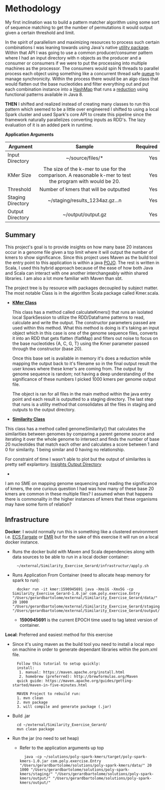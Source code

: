 # Methodology 

My first inclination was to build a pattern matcher algorithm using some sort of sequence matching to get the number of permutations it would output given a certain threshold and limit. 

In the spirit of parallelism and maximizing resources to process such certain combinations I was leaning towards using Java's native [utility package](https://docs.oracle.com/javase/8/docs/api/java/util/package-summary.html). Within that API I was going to use a common producer/consumer pattern where I had an input directory with n objects as the producer and a consumer or consumers if we were to put the processing into multiple machines as the processor. The consumers would spin N threads to parallel process each object using something like a concurrent thread safe [queue](https://docs.oracle.com/javase/8/docs/api/java/util/concurrent/ConcurrentLinkedDeque.html) to manage synchronicity. Within the process there would be an algo class that would flatten out the base nucleotides and filter everything out and put each combination instance into a [HashMap](https://docs.oracle.com/javase/8/docs/api/java/util/HashMap.html) that runs a [reduction](https://docs.oracle.com/javase/tutorial/collections/streams/reduction.html) using functional patterns available in Java 8.

**THEN** I shifted and realized instead of creating many classes to run this pattern which seemed to be a little over engineered I shifted to using a local Spark cluster and used Spark's core API to create this pipeline since the framework naturally parallelizes converting inputs as RDD's. The lazy evaluation of it is an added perk in runtime.

**Application Arguments**

| Argument        | Sample           | Required  |
| ------------- |:-------------:| -----:|
| Input Directory | ~/source/files/* | Yes  |
| KMer Size | The size of the k-mer to use for the comparison. A reasonable k-mer to test the program with would be 20. | Yes  |
| Threshold | Number of kmers that will be outputted| Yes  |
| Staging Directory | ~/staging/results_1234az.gz...n | Yes  |
| Output Directory | ~/output/output.gz | Yes  |


Summary
- 
This project's goal is to provide insights on how many base 20 instances occur in a genome file given a top limit where it will output the number of kmers to show significance. Since this project uses Maven as the build tool the entry point to this application is within a java [POJO](https://github.com/polyglotDataNerd/Similarity_Exercise_Gerard/blob/master/src/main/java/com/poly/exercise/Entry.java). The rest is written in Scala, I used this hybrid approach because of the ease of how both Java and Scala can interact with one another interchangeably within shared libraries. I am also a lot more familiar with Maven than sbt. 

The project tree is by resource with packages decoupled by subject matter. The most notable Class is in the algorithm Scala package called Kmer.scala.

   - [**KMer Class**](https://github.com/polyglotDataNerd/Similarity_Exercise_Gerard/blob/master/src/main/scala/com/poly/spark/algorithm/Kmer.scala)
       
       This class has a method called calculateKmers() that runs an isolated local SparkSession to utilize the RDD/Dataframe patterns to read, calculate and write the output. The constructor parameters passed are used within this method. What this method is doing is it's taking an input object which in this case is one of the genome sequence files, converts it into an RDD that gets flatten (flatMap) and filters out noise to focus on the base nucleotides {A, C, G, T} using the Kmer parameter passed through the constructor (base 20).  
       
       Once this base set is available in memory it's does a reduction while mapping the output back to it's filename so in the final output result the user knows where these kmer's are coming from. The output by genome sequence is random; not having a deep understanding of the significance of these numbers I picked 1000 kmers per genome output file. 
       
       The object is ran for all files in the main method within the java entry point and each result is outputted to a staging directory. The last step that runs is a utility method that consolidates all the files in staging and outputs to the output directory. 
         
   - [**Similarity Class**](https://github.com/KariusDx/Similarity_Exercise_Gerard/tree/master/src/main/scala/com/poly/spark/algorithm/Similarity.scala)
   
   This class has a method called genomeSimilarity() that calculates the similarities between genomes by comparing a parent genome source and iterating it over the whole genome to intersect and finds the number of base 20 nucleotides that match each other and calculates a score between 1 and 0 for similarity. 1 being similar and 0 having no relationship.  
   
   For constraint of time I wasn't able to plot but the output of similarites is pretty self explantory. [Insights Output Directory](https://github.com/KariusDx/Similarity_Exercise_Gerard/tree/master/insights)
        
-   

I am no SME on mapping genome sequencing and reading the significance of kmers, the one curious question I had was how many of these base 20 kmers are common in these multiple files? I assumed when that happens there is commonality in the higher instances of kmers that these organisms may have some form of relation?

      
Infrastructure
- 

**Docker**: I would normally run this in something like a clustered environment i.e. [ECS Fargate](https://aws.amazon.com/fargate/) or [EMR](https://aws.amazon.com/emr/?whats-new-cards.sort-by=item.additionalFields.postDateTime&whats-new-cards.sort-order=desc) but for the sake of this exercise it will run on a local docker instance.

* Runs the docker build with Maven and Scala dependencies along with data sources to be able to run in a local docker container:
        
        ~/external/Similarity_Exercise_Gerard/infrastructur/apply.sh

* Runs Application From Container (need to allocate heap memory for spark to run):

        docker run -it kmer:1590945691 java -Xms1G -Xmx5G -cp Similarity_Exercise_Gerard-1.0.jar com.poly.exercise.Entry "/Users/gerardbartolome/external/Similarity_Exercise_Gerard/data/" 20 1000 "/Users/gerardbartolome/external/Similarity_Exercise_Gerard/staging/" "/Users/gerardbartolome/external/Similarity_Exercise_Gerard/output/"

    - **1590945691** is the current EPOCH time used to tag latest version of container. 

**Local**: Preferred and easiest method for this exercise

* Since it's using maven as the build tool you need to install a local repo on machine in order
to generate dependant libraries within the pom.xml file. 

        Follow this tutorial to setup quickly:
        install: 
         1. manual: https://maven.apache.org/install.html
         2. homebrew (preferred): http://brewformulas.org/Maven
        quick guide: https://maven.apache.org/guides/getting-started/maven-in-five-minutes.html

        MAVEN Project to rebuild run:
        1. mvn clean
        2. mvn package
        3. will compile and generate package (.jar) 

* Build .jar
        
        cd ~/external/Similarity_Exercise_Gerard/
        mvn clean package

* Run the jar (no need to set heap)

    - Refer to the application arguments up top
    
            java -cp ~/solutions/poly-spark-kmers/target/poly-spark-kmers-1.0.jar com.poly.exercise.Entry "/Users/gerardbartolome/solutions/poly-spark-kmers/data/" 20 1000 "/Users/gerardbartolome/solutions/poly-spark-kmers/staging/" "/Users/gerardbartolome/solutions/poly-spark-kmers/output/" "/Users/gerardbartolome/solutions/poly-spark-kmers/output/"
